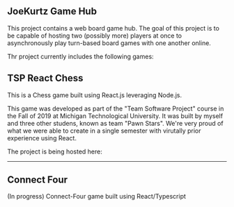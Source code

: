 ## JoeKurtz Game Hub

This project contains a web board game hub.
The goal of this project is to be capable of hosting two (possibly more) players at once to asynchronously play turn-based board games with one another online.

Thr project currently includes the following games:

## TSP React Chess

This is a Chess game built using React.js leveraging Node.js.

This game was developed as part of the "Team Software Project" course in the Fall of 2019 at Michigan Technological University.
It was built by myself and three other studens, known as team "Pawn Stars". We're very proud of what we were able to create in a single semester with virutally prior experience using React.

The project is being hosted here:

---

## Connect Four

(In progress)
Connect-Four game built using React/Typescript
